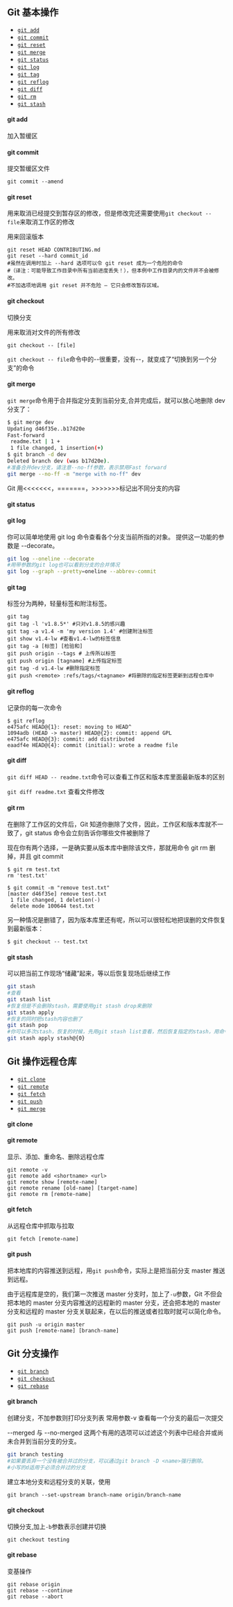 ## Git 基本操作

- [`git add`](#git-add)
- [`git commit`](#git-commit)
- [`git reset`](#git-reset)
- [`git merge`](#git-merge)
- [`git status`](#git-status)
- [`git log`](#git-log)
- [`git tag`](#git-tag)
- [`git reflog`](#git-reflog)
- [`git diff`](#git-diff)
- [`git rm`](#git-rm)
- [`git stash`](#git-stash)

#### git add

加入暂缓区

#### git commit

提交暂缓区文件

```
git commit --amend

```

#### git reset

用来取消已经提交到暂存区的修改，但是修改完还需要使用`git checkout -- file`来取消工作区的修改

用来回滚版本

```
git reset HEAD CONTRIBUTING.md
git reset --hard commit_id
#虽然在调用时加上 --hard 选项可以令 git reset 成为一个危险的命令
#（译注：可能导致工作目录中所有当前进度丢失！），但本例中工作目录内的文件并不会被修改。
#不加选项地调用 git reset 并不危险 — 它只会修改暂存区域。
```

#### git checkout

切换分支

用来取消对文件的所有修改

```
git checkout -- [file]
```

`git checkout -- file`命令中的--很重要，没有--，就变成了“切换到另一个分支”的命令

#### git merge

`git merge`命令用于合并指定分支到当前分支,合并完成后，就可以放心地删除 dev 分支了：

```bash
$ git merge dev
Updating d46f35e..b17d20e
Fast-forward
 readme.txt | 1 +
 1 file changed, 1 insertion(+)
$ git branch -d dev
Deleted branch dev (was b17d20e).
#准备合并dev分支，请注意--no-ff参数，表示禁用Fast forward
git merge --no-ff -m "merge with no-ff" dev
```

Git 用<<<<<<<，=======，>>>>>>>标记出不同分支的内容

#### git status

#### git log

你可以简单地使用 git log 命令查看各个分支当前所指的对象。 提供这一功能的参数是 --decorate。

```bash
git log --oneline --decorate
#用带参数的git log也可以看到分支的合并情况
git log --graph --pretty=oneline --abbrev-commit
```

#### git tag

标签分为两种，轻量标签和附注标签。

```
git tag
git tag -l 'v1.8.5*' #只对v1.8.5的感兴趣
git tag -a v1.4 -m 'my version 1.4' #创建附注标签
git show v1.4-lw #查看v1.4-lw的标签信息
git tag -a [标签] [检验和]
git push origin --tags # 上传所以标签
git push origin [tagname] #上传指定标签
git tag -d v1.4-lw #删除指定标签
git push <remote> :refs/tags/<tagname> #将删除的指定标签更新到远程仓库中

```

#### git reflog

记录你的每一次命令

```
$ git reflog
e475afc HEAD@{1}: reset: moving to HEAD^
1094adb (HEAD -> master) HEAD@{2}: commit: append GPL
e475afc HEAD@{3}: commit: add distributed
eaadf4e HEAD@{4}: commit (initial): wrote a readme file
```

#### git diff

`git diff HEAD -- readme.txt`命令可以查看工作区和版本库里面最新版本的区别

`git diff readme.txt` 查看文件修改

#### git rm

在删除了工作区的文件后，Git 知道你删除了文件，因此，工作区和版本库就不一致了，git status 命令会立刻告诉你哪些文件被删除了

现在你有两个选择，一是确实要从版本库中删除该文件，那就用命令 git rm 删掉，并且 git commit

```
$ git rm test.txt
rm 'test.txt'

$ git commit -m "remove test.txt"
[master d46f35e] remove test.txt
 1 file changed, 1 deletion(-)
 delete mode 100644 test.txt
```

另一种情况是删错了，因为版本库里还有呢，所以可以很轻松地把误删的文件恢复到最新版本：

```
$ git checkout -- test.txt
```

#### git stash

可以把当前工作现场“储藏”起来，等以后恢复现场后继续工作

```bash
git stash
#查看
git stash list
#恢复但是不会删除stash，需要使用git stash drop来删除
git stash apply
#恢复的同时把stash内容也删了
git stash pop
#你可以多次stash，恢复的时候，先用git stash list查看，然后恢复指定的stash，用命令
git stash apply stash@{0}
```

## Git 操作远程仓库

- [`git clone`](#git-clone)
- [`git remote`](#git-remote)
- [`git fetch`](#git-fetch)
- [`git push`](#git-push)
- [`git merge`](#git-merge)

#### git clone

#### git remote

显示、添加、重命名、删除远程仓库

```
git remote -v
git remote add <shortname> <url>
git remote show [remote-name]
git remote rename [old-name] [target-name]
git remote rm [remote-name]
```

#### git fetch

从远程仓库中抓取与拉取

```
git fetch [remote-name]
```

#### git push

把本地库的内容推送到远程，用`git push`命令，实际上是把当前分支 master 推送到远程。

由于远程库是空的，我们第一次推送 master 分支时，加上了`-u`参数，Git 不但会把本地的 master 分支内容推送的远程新的 master 分支，还会把本地的 master 分支和远程的 master 分支关联起来，在以后的推送或者拉取时就可以简化命令。

```
git push -u origin master
git push [remote-name] [branch-name]
```

## Git 分支操作

- [`git branch`](#git-branch)
- [`git checkout`](#git-checkout)
- [`git rebase`](#git-rebase)

#### git branch

创建分支，不加参数则打印分支列表
常用参数-v 查看每一个分支的最后一次提交

--merged 与 --no-merged 这两个有用的选项可以过滤这个列表中已经合并或尚未合并到当前分支的分支。

```bash
git branch testing
#如果要丢弃一个没有被合并过的分支，可以通过git branch -D <name>强行删除。
#小写的d适用于必须合并过的分支
```

建立本地分支和远程分支的关联，使用

`git branch --set-upstream branch-name origin/branch-name`

#### git checkout

切换分支,加上`-b`参数表示创建并切换

```
git checkout testing
```

#### git rebase

变基操作

```
git rebase origin
git rebase --continue
git rebase --abort
```
